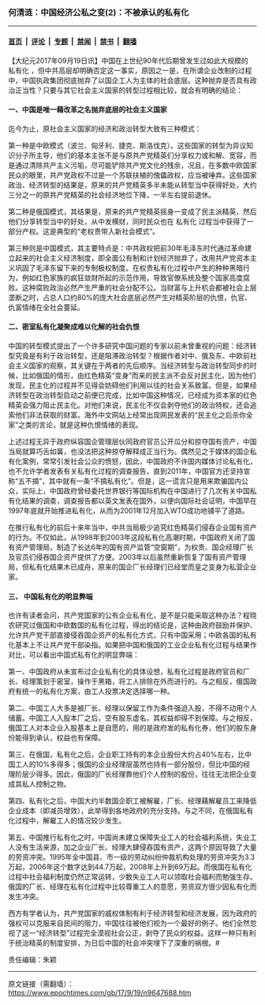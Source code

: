 ### 何清涟：中国经济公私之变(2)：不被承认的私有化

---

#### [首页](../../../..?n9647688) &nbsp;|&nbsp; [评论](../../../../../epoch-comment?n9647688) &nbsp;|&nbsp; [专题](../../../../../epoch-special?n9647688) &nbsp;|&nbsp; [禁闻](../../../../../epoch-news?n9647688) &nbsp;|&nbsp; [禁书](../../../../../books?n9647688) &nbsp;|&nbsp; [翻墙](https://github.com/gfw-breaker/nogfw/blob/master/README.md?n9647688)


<div class="post_content" id="artbody" itemprop="articleBody">
 <!-- article content begin -->
 <p>
  【大纪元2017年09月19日讯】中国在上世纪90年代后期曾发生过如此大规模的
  <ok href="https://www.epochtimes.com/gb/tag/%E7%A7%81%E6%9C%89%E5%8C%96.html">
   私有化
  </ok>
  ，但中共高层却明确否定这一事实，原因之一是，在所谓企业改制的过程中，中国执政集团彻底抛弃了以国企工人为主体的社会底层。这种抛弃是否具有政治正当性？只要与其它社会主义国家的转型过程相比较，就会有明确的结论：
 </p>
 <h4>
  <strong>
   一、中国是唯一藉改革之名抛弃底层的社会主义国家
  </strong>
 </h4>
 <p>
  迄今为止，原社会主义国家的经济和政治转型大致有三种模式：
 </p>
 <p>
  第一种是中欧模式（波兰、匈牙利、捷克、斯洛伐克）。这些国家的转型为异议知识分子所主导，他们的基本主张不是与原共产党精英们分享权力或和解、宽容，而是通过清除共产主义污垢，尽可能铲除共产党文化的残余，况且，在多数中欧国家民众的眼里，共产党政权不过是一个苏联扶植的傀儡政权，应当被唾弃。这些国家政治、经济转型的结果是，原来的共产党精英多半未能从转型当中获得好处，大约三分之一的原共产党精英的社会经济地位下降，一半左右提前退休。
 </p>
 <p>
  第二种是俄国模式，其结果是，原来的共产党精英摇身一变成了民主派精英，然后他们分享转型当中的好处，从中发横财，同时民众也在
  <ok href="https://www.epochtimes.com/gb/tag/%E7%A7%81%E6%9C%89%E5%8C%96.html">
   私有化
  </ok>
  过程当中获得了一部分产权。这是典型的“老权贵带入新社会模式”。
 </p>
 <p>
  第三种则是中国模式，其主要特点是：中共政权把前30年毛泽东时代通过革命建立起来的社会主义经济制度，即全面公有制和计划经济抛弃了，改用共产党资本主义巩固了毛泽东留下来的专制极权制度。在权贵私有化过程中产生的种种黑暗行为，例如红色家族的疯狂敛财所起的示范作用，导致官僚系统及整个国家高度腐败。这种腐败政治必然产生严重的社会分配不公。当财富与上升机会都被社会上层垄断之时，占总人口约80%的庞大社会底层必然产生对精英阶层的仇恨，仇官、仇富情绪在全社会蔓延。
 </p>
 <h4>
  二、密室私有化凝聚成难以化解的社会仇恨
 </h4>
 <p>
  中国的转型模式提出了一个许多研究中国问题的专家以前未曾重视的问题：经济转型究竟是有利于政治转型，还是阻滞政治转型？根据作者对中、俄及东、中欧前社会主义国家的观察，其关键在于两者的先后顺序。当经济转型与政治转型同步的时候，比如俄国的情形，由红色精英“变身”而来的民主派不会反对民主化，因为他们发现，民主化的过程并不见得会妨碍他们利用以往的社会关系致富。但是，如果经济转型在政治转型启动之前便已完成，比如中国这种情况，已经成为资本家的红色精英会强力阻止民主化。对他们来说，民主化不仅会剥夺他们的政治特权，还会追索他们非法获取的财富。海外中文网站上经常出现网民发表的“民主化之后杀你全家”之类的言论，就是这种仇恨情绪的表现。
 </p>
 <p>
  上述过程无异于政府纵容国企管理层伙同政府官员公开瓜分和掠夺国有资产，中国当局就算巧舌如簧，也没法把这种掠夺解释成正当行为。偶然见之于媒体的国企私有化案例，常常引发社会公众的愤怒，因此，中国政府不许国内媒体讨论私有化，也不允许学者发表有关私有化过程的调查报告，直到2011年，中国官方还坚持宣称“五不搞”，其中就有一条“不搞私有化”。但是，这一谎言只是用来欺骗国内公众，实际上，中国政府曾经委托世界银行等国际机构在中国进行了几次有关中国私有化结果的调查，调查报告都以英文发表在国外，以便向国际社会证明，中国早在1997年底就开始推进私有化，从而为2001年12月加入WTO成功地铺平了道路。
 </p>
 <p>
  在推行私有化的前后十来年当中，中共当局极少追究红色精英们侵吞企业国有资产的行为。不仅如此，从1998年到2003年这段私有化高潮时期，中国政府关闭了国有资产管理局，制造了长达6年的国有资产监管“空窗期”，为权贵、国企经理厂长及官员们侵吞国企资产提供了方便。2003年以后虽然重新恢复了国有资产管理局，但私有化结果木已成舟，原来的国企厂长经理们已经堂而皇之变身为私营企业家。
 </p>
 <h4>
  三、
  <strong>
   中国私有化的明显弊端
  </strong>
 </h4>
 <p>
  也许有读者会问，共产党国家的公有企业私有化，是不是只能采取这种办法？程晓农研究过俄国和中欧数国的私有化过程，得出的结论是，这种由政府鼓励并保护、允许共产党干部直接侵吞国企资产的私有化方式，只有中国采用；中欧各国的私有化基本上不让共产党干部染指。如果把中国和俄国的工业企业私有化过程与结果作对比，可以看出中国式私有化的明显弊端：
 </p>
 <p>
  第一、中国政府从未宣布过企业私有化的具体设想，私有化过程是政府官员和厂长、经理策划于密室，操作于黑箱，将工人排除在外而进行的。与之相反，俄国政府有统一的私有化方案，由工人投票决定选择哪一种。
 </p>
 <p>
  第二、中国工人大多是被厂长、经理以保留工作为条件强迫入股，不得不动用个人储蓄。中国工人入股本厂之后，空有股东虚名，其权益却得不到保障。与之相反，俄国工人对本企业入股基本上是自愿的，用的是政府发的私有化券，他们的股东身份能得到承认，权益也有保障。
 </p>
 <p>
  第三、在俄国，私有化之后，企业职工持有的本企业股份大约占40%左右，比中国工人的10%多得多；俄国的企业经理层虽然也持有一部分股份，但比中国的经理阶层少得多。因此，俄国的厂长经理靠他们个人控制的股份，往往无法把企业变成其私人控制之物。
 </p>
 <p>
  第四、私有化之后，中国大约半数国企职工被解雇，厂长、经理藉解雇员工来降低企业成本（即减员增效），此举得到各地政府的充分支持。与之不同，在俄国私有化过程中，解雇工人的情况较少发生。
 </p>
 <p>
  第五、中国推行私有化之时，中国尚未建立保障失业工人的社会福利系统，失业工人没有生活来源，加之企业厂长、经理大肆侵吞国有资产，这两个原因导致了大量的劳资冲突。1995年全中国县、市一级的劳动纠纷仲裁机构处理的劳资冲突为3.3万起，2006年这个数字达到44.7万起，2008年上升到69万起。而俄国在私有化过程中社会福利制度仍然正常运转，少数失业工人可以领取社会福利而勉强生存。俄国的厂长、经理在私有化过程中比较尊重工人的意愿，劳资双方很少因私有化而发生冲突。
 </p>
 <p>
  西方有学者认为，共产党国家的威权体制有利于经济转型和经济发展，因为政府的强权可以克服来自民间的阻力，中国往往被他们视为一个最好的例子。他们全然忽视了这一“经济转型”过程完全漠视社会公正，剥夺了民众的权益。这样一种只有利于统治精英的制度安排，为日后中国的社会冲突埋下了深重的祸根。#
 </p>
 <p>
  责任编辑：朱颖
 </p>
 <!-- article content end -->
 <div id="below_article_ad">
 </div>
</div>


---

原文链接（需翻墙）：https://www.epochtimes.com/gb/17/9/19/n9647688.htm